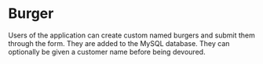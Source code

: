 # Burger

Users of the application can create custom named burgers and submit them through the form. They are added to the MySQL database. They can optionally be given a customer name before being devoured.
